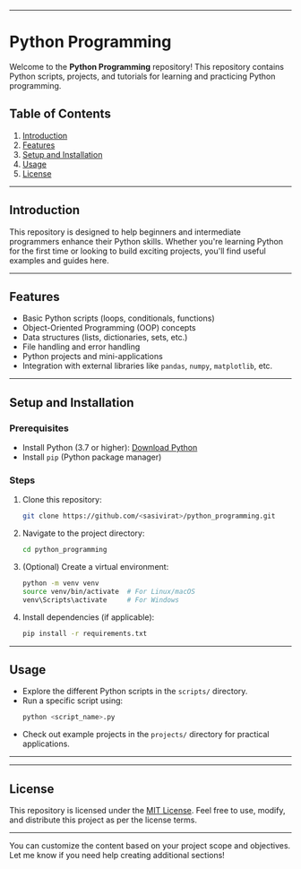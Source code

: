 
---

# Python Programming

Welcome to the **Python Programming** repository! This repository contains Python scripts, projects, and tutorials for learning and practicing Python programming.

## Table of Contents

1. [Introduction](#introduction)
2. [Features](#features)
3. [Setup and Installation](#setup-and-installation)
4. [Usage](#usage)
5. [License](#license)

---

## Introduction

This repository is designed to help beginners and intermediate programmers enhance their Python skills. Whether you're learning Python for the first time or looking to build exciting projects, you'll find useful examples and guides here.

---

## Features

- Basic Python scripts (loops, conditionals, functions)
- Object-Oriented Programming (OOP) concepts
- Data structures (lists, dictionaries, sets, etc.)
- File handling and error handling
- Python projects and mini-applications
- Integration with external libraries like `pandas`, `numpy`, `matplotlib`, etc.

---

## Setup and Installation

### Prerequisites
- Install Python (3.7 or higher): [Download Python](https://www.python.org/downloads/)
- Install `pip` (Python package manager)

### Steps
1. Clone this repository:
   ```bash
   git clone https://github.com/<sasivirat>/python_programming.git
   ```
2. Navigate to the project directory:
   ```bash
   cd python_programming
   ```
3. (Optional) Create a virtual environment:
   ```bash
   python -m venv venv
   source venv/bin/activate  # For Linux/macOS
   venv\Scripts\activate     # For Windows
   ```
4. Install dependencies (if applicable):
   ```bash
   pip install -r requirements.txt
   ```

---

## Usage

- Explore the different Python scripts in the `scripts/` directory.
- Run a specific script using:
  ```bash
  python <script_name>.py
  ```
- Check out example projects in the `projects/` directory for practical applications.

---
---

## License

This repository is licensed under the [MIT License](LICENSE). Feel free to use, modify, and distribute this project as per the license terms.

---

You can customize the content based on your project scope and objectives. Let me know if you need help creating additional sections!
